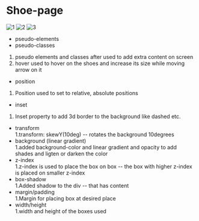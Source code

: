 # Shoe-page
![1](https://github.com/yadnika10/Shoe-page/assets/122971264/0b7813a8-e869-429d-88aa-74166394bd09)
![2](https://github.com/yadnika10/Shoe-page/assets/122971264/5326ea4b-045b-48d5-9266-159edf0af175)
![3](https://github.com/yadnika10/Shoe-page/assets/122971264/20cd5905-b2ae-40d0-b7be-9af6700a6bfc)<br>
- pseudo-elements<br>
- pseudo-classes<br>
1. pseudo elements and classes after used to add extra content on screen<br>
2. hover used to hover on the shoes and increase its size while moving arrow on it<br>
- position<br>
1. Position used to set to relative, absolute positions<br>
- inset<br>
1. Inset property to add 3d border to the background like dashed etc.<br>
- transform<br>
1.transform: skewY(10deg) -- rotates the background 10degrees<br>
- background (linear gradient)<br>
1.added background-color and linear gradient and opacity to add shades and ligten or darken the color<br>
- z-index<br>
1.z-index is used to place the box on box -- the box with higher z-index is placed on smaller z-index<br>
- box-shadow<br>
1.Added shadow to the div -- that has content<br>
- margin/padding<br>
1.Margin for placing box at desired place<br>
- width/height<br>
1.width and height of the boxes used<br>
